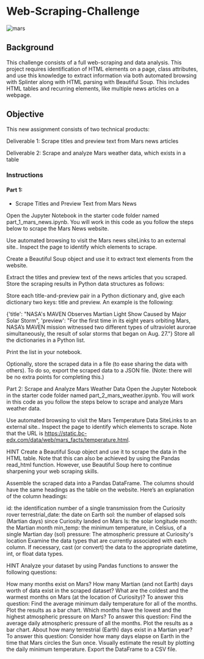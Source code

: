 # Web-Scraping-Challenge

![mars](https://user-images.githubusercontent.com/117343047/225522087-9036f1e1-19b4-450c-9899-22c35400038a.jpeg)

## Background
This challenge consists of a full web-scraping and data analysis. This project requires identification of HTML elements on a page, class attributes, and use this knowledge to extract information via both automated browsing with Splinter along with HTML parsing with Beautiful Soup. This includes HTML tables and recurring elements, like multiple news articles on a webpage.

## Objective
This new assignment consists of two technical products:

Deliverable 1: Scrape titles and preview text from Mars news articles

Deliverable 2: Scrape and analyze Mars weather data, which exists in a table


### Instructions

#### Part 1: 
* Scrape Titles and Preview Text from Mars News

Open the Jupyter Notebook in the starter code folder named part_1_mars_news.ipynb. You will work in this code as you follow the steps below to scrape the Mars News website.

Use automated browsing to visit the Mars news siteLinks to an external site.. Inspect the page to identify which elements to scrape.


Create a Beautiful Soup object and use it to extract text elements from the website.

Extract the titles and preview text of the news articles that you scraped. Store the scraping results in Python data structures as follows:

Store each title-and-preview pair in a Python dictionary and, give each dictionary two keys: title and preview. An example is the following:

{'title': "NASA's MAVEN Observes Martian Light Show Caused by Major Solar Storm", 
 'preview': "For the first time in its eight years orbiting Mars, NASA’s MAVEN mission witnessed two different types of ultraviolet aurorae simultaneously, the result of solar storms that began on Aug. 27."}
Store all the dictionaries in a Python list.

Print the list in your notebook.

Optionally, store the scraped data in a file (to ease sharing the data with others). To do so, export the scraped data to a JSON file. (Note: there will be no extra points for completing this.)

Part 2: Scrape and Analyze Mars Weather Data
Open the Jupyter Notebook in the starter code folder named part_2_mars_weather.ipynb. You will work in this code as you follow the steps below to scrape and analyze Mars weather data.

Use automated browsing to visit the Mars Temperature Data SiteLinks to an external site.. Inspect the page to identify which elements to scrape. Note that the URL is https://static.bc-edx.com/data/web/mars_facts/temperature.html.

HINT
Create a Beautiful Soup object and use it to scrape the data in the HTML table. Note that this can also be achieved by using the Pandas read_html function. However, use Beautiful Soup here to continue sharpening your web scraping skills.

Assemble the scraped data into a Pandas DataFrame. The columns should have the same headings as the table on the website. Here’s an explanation of the column headings:

id: the identification number of a single transmission from the Curiosity rover
terrestrial_date: the date on Earth
sol: the number of elapsed sols (Martian days) since Curiosity landed on Mars
ls: the solar longitude
month: the Martian month
min_temp: the minimum temperature, in Celsius, of a single Martian day (sol)
pressure: The atmospheric pressure at Curiosity's location
Examine the data types that are currently associated with each column. If necessary, cast (or convert) the data to the appropriate datetime, int, or float data types.

HINT
Analyze your dataset by using Pandas functions to answer the following questions:

How many months exist on Mars?
How many Martian (and not Earth) days worth of data exist in the scraped dataset?
What are the coldest and the warmest months on Mars (at the location of Curiosity)? To answer this question:
Find the average minimum daily temperature for all of the months.
Plot the results as a bar chart.
Which months have the lowest and the highest atmospheric pressure on Mars? To answer this question:
Find the average daily atmospheric pressure of all the months.
Plot the results as a bar chart.
About how many terrestrial (Earth) days exist in a Martian year? To answer this question:
Consider how many days elapse on Earth in the time that Mars circles the Sun once.
Visually estimate the result by plotting the daily minimum temperature.
Export the DataFrame to a CSV file.



